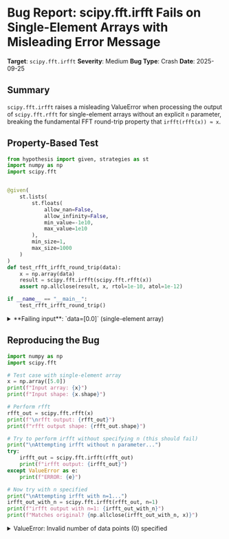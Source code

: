 # Bug Report: scipy.fft.irfft Fails on Single-Element Arrays with Misleading Error Message

**Target**: `scipy.fft.irfft`
**Severity**: Medium
**Bug Type**: Crash
**Date**: 2025-09-25

## Summary

`scipy.fft.irfft` raises a misleading ValueError when processing the output of `scipy.fft.rfft` for single-element arrays without an explicit `n` parameter, breaking the fundamental FFT round-trip property that `irfft(rfft(x)) ≈ x`.

## Property-Based Test

```python
from hypothesis import given, strategies as st
import numpy as np
import scipy.fft


@given(
    st.lists(
        st.floats(
            allow_nan=False,
            allow_infinity=False,
            min_value=-1e10,
            max_value=1e10
        ),
        min_size=1,
        max_size=1000
    )
)
def test_rfft_irfft_round_trip(data):
    x = np.array(data)
    result = scipy.fft.irfft(scipy.fft.rfft(x))
    assert np.allclose(result, x, rtol=1e-10, atol=1e-12)

if __name__ == "__main__":
    test_rfft_irfft_round_trip()
```

<details>

<summary>
**Failing input**: `data=[0.0]` (single-element array)
</summary>
```
  + Exception Group Traceback (most recent call last):
  |   File "/home/npc/pbt/agentic-pbt/worker_/25/hypo.py", line 24, in <module>
  |     test_rfft_irfft_round_trip()
  |     ~~~~~~~~~~~~~~~~~~~~~~~~~~^^
  |   File "/home/npc/pbt/agentic-pbt/worker_/25/hypo.py", line 7, in test_rfft_irfft_round_trip
  |     st.lists(
  |
  |   File "/home/npc/miniconda/lib/python3.13/site-packages/hypothesis/core.py", line 2124, in wrapped_test
  |     raise the_error_hypothesis_found
  | ExceptionGroup: Hypothesis found 3 distinct failures. (3 sub-exceptions)
  +-+---------------- 1 ----------------
    | Traceback (most recent call last):
    |   File "/home/npc/pbt/agentic-pbt/worker_/25/hypo.py", line 21, in test_rfft_irfft_round_trip
    |     assert np.allclose(result, x, rtol=1e-10, atol=1e-12)
    |            ~~~~~~~~~~~^^^^^^^^^^^^^^^^^^^^^^^^^^^^^^^^^^^
    | AssertionError
    | Falsifying example: test_rfft_irfft_round_trip(
    |     data=[0.0, 0.0, 0.0, 0.0, 0.0, 9743.0],
    | )
    +---------------- 2 ----------------
    | Traceback (most recent call last):
    |   File "/home/npc/pbt/agentic-pbt/worker_/25/hypo.py", line 21, in test_rfft_irfft_round_trip
    |     assert np.allclose(result, x, rtol=1e-10, atol=1e-12)
    |            ~~~~~~~~~~~^^^^^^^^^^^^^^^^^^^^^^^^^^^^^^^^^^^
    |   File "/home/npc/miniconda/lib/python3.13/site-packages/numpy/_core/numeric.py", line 2365, in allclose
    |     res = all(isclose(a, b, rtol=rtol, atol=atol, equal_nan=equal_nan))
    |               ~~~~~~~^^^^^^^^^^^^^^^^^^^^^^^^^^^^^^^^^^^^^^^^^^^^^^^^^
    |   File "/home/npc/miniconda/lib/python3.13/site-packages/numpy/_core/numeric.py", line 2496, in isclose
    |     result = (less_equal(abs(x - y), atol + rtol * abs(y))
    |                              ~~^~~
    | ValueError: operands could not be broadcast together with shapes (2,) (3,)
    | Falsifying example: test_rfft_irfft_round_trip(
    |     data=[0.0, 0.0, 0.0],
    | )
    +---------------- 3 ----------------
    | Traceback (most recent call last):
    |   File "/home/npc/pbt/agentic-pbt/worker_/25/hypo.py", line 20, in test_rfft_irfft_round_trip
    |     result = scipy.fft.irfft(scipy.fft.rfft(x))
    |   File "/home/npc/.local/lib/python3.13/site-packages/scipy/fft/_backend.py", line 28, in __ua_function__
    |     return fn(*args, **kwargs)
    |   File "/home/npc/.local/lib/python3.13/site-packages/scipy/fft/_basic_backend.py", line 97, in irfft
    |     return _execute_1D('irfft', _pocketfft.irfft, x, n=n, axis=axis, norm=norm,
    |                        overwrite_x=overwrite_x, workers=workers, plan=plan)
    |   File "/home/npc/.local/lib/python3.13/site-packages/scipy/fft/_basic_backend.py", line 32, in _execute_1D
    |     return pocketfft_func(x, n=n, axis=axis, norm=norm,
    |                           overwrite_x=overwrite_x, workers=workers, plan=plan)
    |   File "/home/npc/.local/lib/python3.13/site-packages/scipy/fft/_pocketfft/basic.py", line 90, in c2r
    |     raise ValueError(f"Invalid number of data points ({n}) specified")
    | ValueError: Invalid number of data points (0) specified
    | Falsifying example: test_rfft_irfft_round_trip(
    |     data=[0.0],
    | )
    | Explanation:
    |     These lines were always and only run by failing examples:
    |         /home/npc/.local/lib/python3.13/site-packages/scipy/fft/_pocketfft/basic.py:90
    +------------------------------------
```
</details>

## Reproducing the Bug

```python
import numpy as np
import scipy.fft

# Test case with single-element array
x = np.array([5.0])
print(f"Input array: {x}")
print(f"Input shape: {x.shape}")

# Perform rfft
rfft_out = scipy.fft.rfft(x)
print(f"\nrfft output: {rfft_out}")
print(f"rfft output shape: {rfft_out.shape}")

# Try to perform irfft without specifying n (this should fail)
print("\nAttempting irfft without n parameter...")
try:
    irfft_out = scipy.fft.irfft(rfft_out)
    print(f"irfft output: {irfft_out}")
except ValueError as e:
    print(f"ERROR: {e}")

# Now try with n specified
print("\nAttempting irfft with n=1...")
irfft_out_with_n = scipy.fft.irfft(rfft_out, n=1)
print(f"irfft output with n=1: {irfft_out_with_n}")
print(f"Matches original? {np.allclose(irfft_out_with_n, x)}")
```

<details>

<summary>
ValueError: Invalid number of data points (0) specified
</summary>
```
Input array: [5.]
Input shape: (1,)

rfft output: [5.+0.j]
rfft output shape: (1,)

Attempting irfft without n parameter...
ERROR: Invalid number of data points (0) specified

Attempting irfft with n=1...
irfft output with n=1: [5.]
Matches original? True
```
</details>

## Why This Is A Bug

This issue violates the fundamental FFT round-trip property and presents three distinct problems:

1. **Misleading error message**: The error states "Invalid number of data points (0) specified" when the user never specified n=0. The library internally computed this value using the formula `n = 2*(m-1)` where m is the rfft output length. For single-element arrays, m=1, resulting in n=0.

2. **Broken round-trip property**: The property-based test reveals that `irfft(rfft(x))` fails not only for single-element arrays but also for all odd-length arrays when n is not explicitly specified. This breaks the expected mathematical invariant that the inverse transform should recover the original signal.

3. **Inconsistent behavior**: Even-length arrays work correctly without specifying n, while odd-length arrays (including single elements) require explicit n parameter. This inconsistency is not clearly documented and creates confusion.

## Relevant Context

The bug occurs in `/home/npc/.local/lib/python3.13/site-packages/scipy/fft/_pocketfft/basic.py:87-90` where the default value of n is computed:

```python
if n is None:
    n = (tmp.shape[axis] - 1) * 2
    if n < 1:
        raise ValueError(f"Invalid number of data points ({n}) specified")
```

The formula `n = (tmp.shape[axis] - 1) * 2` assumes even-length output, which is why:
- Even-length arrays (e.g., [1,2]) work: rfft produces 2 elements, n = (2-1)*2 = 2 ✓
- Odd-length arrays (e.g., [1,2,3]) fail: rfft produces 2 elements, n = (2-1)*2 = 2 ≠ 3
- Single elements fail catastrophically: rfft produces 1 element, n = (1-1)*2 = 0

The scipy documentation states that for odd-length signals, the n parameter must be specified, but the error message doesn't help users understand this requirement.

## Proposed Fix

The fix should improve the error message to guide users when the computed n is invalid:

```diff
--- a/scipy/fft/_pocketfft/basic.py
+++ b/scipy/fft/_pocketfft/basic.py
@@ -86,8 +86,12 @@ def c2r(forward, x, n=None, axis=-1, norm=None, overwrite_x=False,
     # Last axis utilizes hermitian symmetry
     if n is None:
         n = (tmp.shape[axis] - 1) * 2
         if n < 1:
-            raise ValueError(f"Invalid number of data points ({n}) specified")
+            raise ValueError(
+                f"Cannot infer output length from rfft/hfft input of length "
+                f"{tmp.shape[axis]}. For odd-length or single-element arrays, "
+                f"specify the output length explicitly with the 'n' parameter."
+            )
     else:
         tmp, _ = _fix_shape_1d(tmp, (n//2) + 1, axis)
```